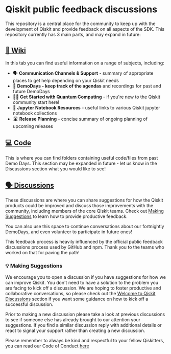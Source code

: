 # Qiskit public feedback discussions

This repository is a central place for the community to keep up with the development of Qiskit and provide feedback on all aspects of the SDK. This repository currently has 3 main parts, and may expand in future:

## [📄 Wiki](https://github.com/qiskit-community/feedback/wiki)
In this tab you can find useful information on a range of subjects, including:

* 🗣 **Communication Channels & Support** - summary of appropriate places to get help depending on your Qiskit needs
* 👾 **DemoDays - keep track of the agendas** and recordings for past and future DemoDays
* 🏃‍♂️ **Get Started with Quantum Computing** - if you're new to the Qiskit community start here!
* 📙 **Jupyter Notebook Resources** - useful links to various Qiskit jupyter notebook collections
* 🛣 **Release Planning** - concise summary of ongoing planning of upcoming releases

## [💻 Code](https://github.com/qiskit-community/feedback)
This is where you can find folders containing useful code/files from past Demo Days. This section may be expanded in future - let us know in the Discussions section what you would like to see!

## [🗣 Discussions](https://github.com/qiskit-community/feedback/discussions)
These discussions are where you can share suggestions for how the Qiskit products could be improved and discuss those improvements with the community, including members of the core Qiskit teams. Check out [Making Suggestions](#making-suggestions) to learn how to provide productive feedback.

You can also use this space to continue conversations about our fortnightly DemoDays, and even volunteer to participate in future ones!

This feedback process is heavily influenced by the official public feedback discussions process used by GitHub and npm. Thank you to the teams who worked on that for paving the path!

### 💡 Making Suggestions
We encourage you to open a discussion if you have suggestions for how we can improve Qiskit. You don't need to have a solution to the problem you are facing to kick off a discussion. We are hoping to foster productive and collaborative conversations, so please check out the [Welcome to Qiskit Discussions](https://github.com/qiskit-community/feedback/discussions/1) section if you want some guidance on how to kick off a successful discussion.

Prior to making a new discussion please take a look at previous discussions to see if someone else has already brought to our attention your suggestions. If you find a similar discussion reply with additional details or react to signal your support rather than creating a new discussion.

Please remember to always be kind and respectful to your fellow Qiskitters, you can read our Code of Conduct [here](https://github.com/Qiskit/qiskit/blob/master/CODE_OF_CONDUCT.md)
